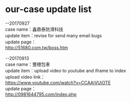 # our-case update list

--20170927<br>
case name：鑫鼎泰防滑科技<br>
update item：revise for send many email bugs <br>
update page：<br>
http://51680.com.tw/boss.htm
<br><br>
--20170913<br>
case name：豐檍包車<br>
update item：upload video to youtube and iframe to index<br>
upload video link：<br>
https://www.youtube.com/watch?v=CCAAiVUiOTE<br>
update page：<br>
http://0981644795.com/index.php<br>
